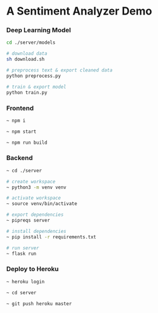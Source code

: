 A Sentiment Analyzer Demo
=========

### Deep Learning Model

```bash
cd ./server/models

# download data
sh download.sh

# preprocess text & export cleaned data
python preprocess.py

# train & export model
python train.py
```

### Frontend
```bash
~ npm i

~ npm start

~ npm run build
```


### Backend

```bash
~ cd ./server

# create workspace
~ python3 -m venv venv

# activate workspace
~ source venv/bin/activate

# export dependencies
~ pipreqs server

# install dependencies
~ pip install -r requirements.txt

# run server
~ flask run
```

### Deploy to Heroku

```bash
~ heroku login

~ cd server

~ git push heroku master

```